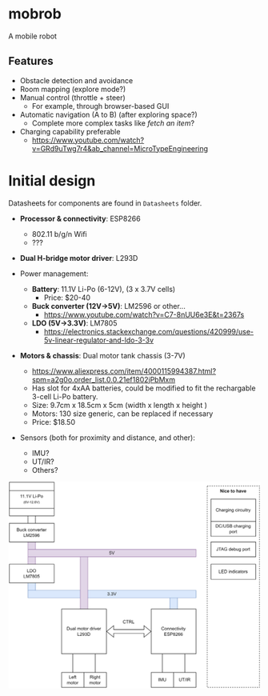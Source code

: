 # mobrob

A mobile robot 

## Features

* Obstacle detection and avoidance
* Room mapping (explore mode?)
* Manual control (throttle + steer)
  * For example, through browser-based GUI
* Automatic navigation (A to B) (after exploring space?)
  * Complete more complex tasks like _fetch an item_?
* Charging capability preferable
  * https://www.youtube.com/watch?v=GRd9uTwg7r4&ab_channel=MicroTypeEngineering


# Initial design

Datasheets for components are found in `Datasheets` folder.

* **Processor & connectivity**: ESP8266
  * 802.11 b/g/n Wifi
  * ???
* **Dual H-bridge motor driver**: L293D
* Power management:
  * **Battery**: 11.1V Li-Po (6-12V), (3 x 3.7V cells)
    * Price: $20-40
  * **Buck converter (12V->5V)**: LM2596 or other...
    * https://www.youtube.com/watch?v=C7-8nUU6e3E&t=2367s
  * **LDO (5V->3.3V)**: LM7805
    * https://electronics.stackexchange.com/questions/420999/use-5v-linear-regulator-and-ldo-3-3v

* **Motors & chassis**: Dual motor tank chassis (3-7V)
  * https://www.aliexpress.com/item/4000115994387.html?spm=a2g0o.order_list.0.0.21ef1802jPbMxm
  * Has slot for 4xAA batteries, could be modified to fit the rechargable 3-cell Li-Po battery.
  * Size: 9.7cm x 18.5cm x 5cm (width x length x height )
  * Motors: 130 size generic, can be replaced if necessary
  * Price: $18.50

* Sensors (both for proximity and distance, and other):
  * IMU?
  * UT/IR?
  * Others?

<img src="docs/initial_design_schematic.png" alt="Initial design." />
